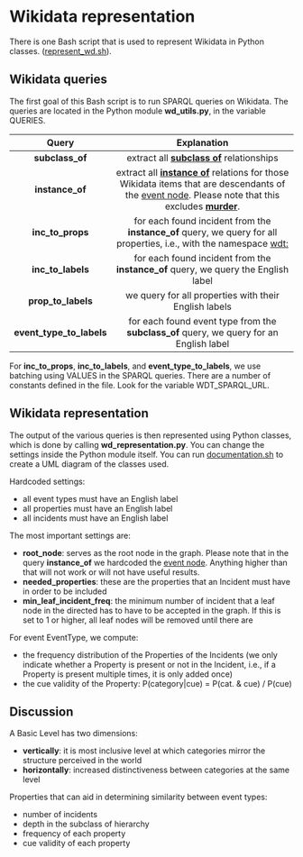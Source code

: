 # Wikidata representation

There is one Bash script that is used to represent Wikidata in Python classes.
([represent_wd.sh](../scripts/represent_wd.sh)).


## Wikidata queries
The first goal of this Bash script is to run SPARQL queries on Wikidata.
The queries are located in the Python module **wd_utils.py**, in the variable QUERIES.

| Query        | Explanation           | 
| :-------------: |:-------------:| 
| **subclass_of**     | extract all [**subclass of**](https://www.wikidata.org/wiki/Property:P279) relationships | 
| **instance_of**      | extract all [**instance of**](https://www.wikidata.org/wiki/Property:P31) relations for those Wikidata items that are descendants of the [event node](https://www.wikidata.org/wiki/Q1656682). Please note that this excludes [**murder**](https://www.wikidata.org/wiki/Q132821).      |  
| **inc_to_props** | for each found incident from the **instance_of** query, we query for all properties, i.e., with the namespace [wdt:](https://www.wikidata.org/wiki/Help:Properties)   |  
| **inc_to_labels** | for each found incident from the **instance_of** query, we query the English label  |  
| **prop_to_labels**  | we query for all properties with their English labels  |  
| **event_type_to_labels** | for each found event type from the **subclass_of** query, we query for an English label |

For **inc_to_props**, **inc_to_labels**, and **event_type_to_labels**, we use batching using VALUES in the SPARQL queries.
There are a number of constants defined in the file. Look for the variable WDT_SPARQL_URL.

## Wikidata representation
The output of the various queries is then represented using Python classes, which 
is done by calling **wd_representation.py**. You can change the settings inside the Python module itself.
You can run [documentation.sh](scripts/documentation.sh) to create a UML diagram of the classes used.

Hardcoded settings:
* all event types must have an English label
* all properties must have an English label
* all incidents must have an English label

The most important settings are:
* **root_node**: serves as the root node in the graph. Please note that in the query **instance_of** we hardcoded the [event node](https://www.wikidata.org/wiki/Q1656682).
Anything higher than that will not work or will not have useful results.
* **needed_properties**: these are the properties that an Incident must have in order to be included
* **min_leaf_incident_freq**: the minimum number of incident that a leaf node in the directed has to have
to be accepted in the graph. If this is set to 1 or higher, all leaf nodes will be removed until there are

For event EventType, we compute:
* the frequency distribution of the Properties of the Incidents (we only indicate whether a Property is present or not in the Incident, i.e., if a Property is present multiple times, it is only added once)
* the cue validity of the Property:
    P(category|cue) = P(cat. & cue) / P(cue)

    
## Discussion
A Basic Level has two dimensions:
* **vertically**: it is most inclusive level at which categories mirror the structure perceived in the world
* **horizontally**: increased distinctiveness between categories at the same level

Properties that can aid in determining similarity between event types:
* number of incidents
* depth in the subclass of hierarchy
* frequency of each property
* cue validity of each property

 
